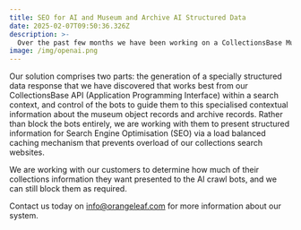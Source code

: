 ```yaml
---
title: SEO for AI and Museum and Archive AI Structured Data 
date: 2025-02-07T09:50:36.326Z
description: >-
  Over the past few months we have been working on a CollectionsBase Museums and Archives platform solution to support search engine optimisation for the AI crawlers and bots of OpenAI, Anthropic and Google.
image: /img/openai.png
---
```

Our solution comprises two parts: the generation of a specially structured data response that we have discovered that works best from our CollectionsBase API (Application Programming Interface) within a search context, and control of the bots to guide them to this specialised
contextual information about the museum object records and archive records.  Rather than block the bots entirely, we are working with them to present structured information for Search Engine Optimisation (SEO) via a load balanced caching
mechanism that prevents overload of our collections search websites.

We are working with our customers to determine how much of their collections information they want presented to the AI crawl bots, and we can still block them as required.

Contact us today on info@orangeleaf.com for more information about our system.